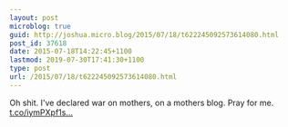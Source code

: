 ```yaml
---
layout: post
microblog: true
guid: http://joshua.micro.blog/2015/07/18/t622245092573614080.html
post_id: 37618
date: 2015-07-18T14:22:45+1100
lastmod: 2019-07-30T17:41:30+1100
type: post
url: /2015/07/18/t622245092573614080.html
---
```

Oh shit. I've declared war on mothers, on a mothers blog. Pray for me. [t.co/iymPXpf1s...](http://t.co/iymPXpf1sn)
